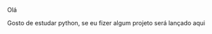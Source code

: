 Olá

Gosto de estudar python, se eu fizer algum projeto será lançado aqui

<!---
cainwxn/cainwxn is a ✨ special ✨ repository because its `README.md` (this file) appears on your GitHub profile.
You can click the Preview link to take a look at your changes.
--->
